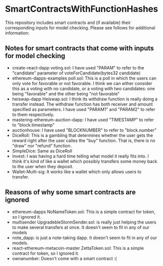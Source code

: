 # SmartContractsWithFunctionHashes
This repository includes smart contracts and (if available) their corresponding inputs for model checking. Please see follows for additional information:
## Notes for smart contracts that come with inputs for model checking
+ create-react-dapp voting.sol: I have used "PARAM" to refer to the "candidate" parameter of voteForCandidate(bytes32 candidate)
+ ethereum-dapps-examples poll.sol: This is a poll in which the users can only vote for favorable or not favorable. I think we can either consider this as a voting with no candidate, or a voting with two candidates: one being "favorable" and the other being "not favorable"
+ heiswap-dapp Heiswap.sol: I think its withdraw function is really doing a transfer instead. The withdraw function has both receiver and amount specified as parameters. I have used "PARAM1" and "PARAM2" to refer to them respectively.
+ mastering-ethereum-auction-dapp: I have used "TIMESTAMP" to refer to "block.timestamp"
+ auctionhouse: I have used "BLOCKNUMBER" to refer to "block.number"
+ DiceRoll: This is a gambling that determines whether the user gets the reward right after the user calles the "buy" function. That is, there is no "draw" nor "refund" function.
+ SimpleDice: Same as DiceRoll
+ Invest: I was having a hard time telling what model it really fits into. I think it's kind of like a wallet which possibly transfers some money back to the user when they deposit.
+ Wallet-Multi-sig: It works like a wallet which only allows users to transfer.

## Reasons of why some smart contracts are ignored
+ ethereum-dapps NoNameToken.sol: This is a simple contract for token, so I ignored it.
+ multisender UpgradebleStormSender.sol: is really just helping the users to make several transfers at once. It doesn't seem to fit in any of our models
+ note_dapp: is just a note-taking dapp. It doesn't seem to fit in any of our models.
+ react-ethereum-metacoin-master ZettaToken.sol: This is a simple contract for token, so I ignored it.
+ ownanumber: Doesn't come with a smart contract :(
